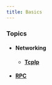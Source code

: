 ```yaml
---
title: Basics
---
```


### Topics
- #### Networking
	- #### [TcpIp](networking/TcpIp)

- #### [RPC](rpc)